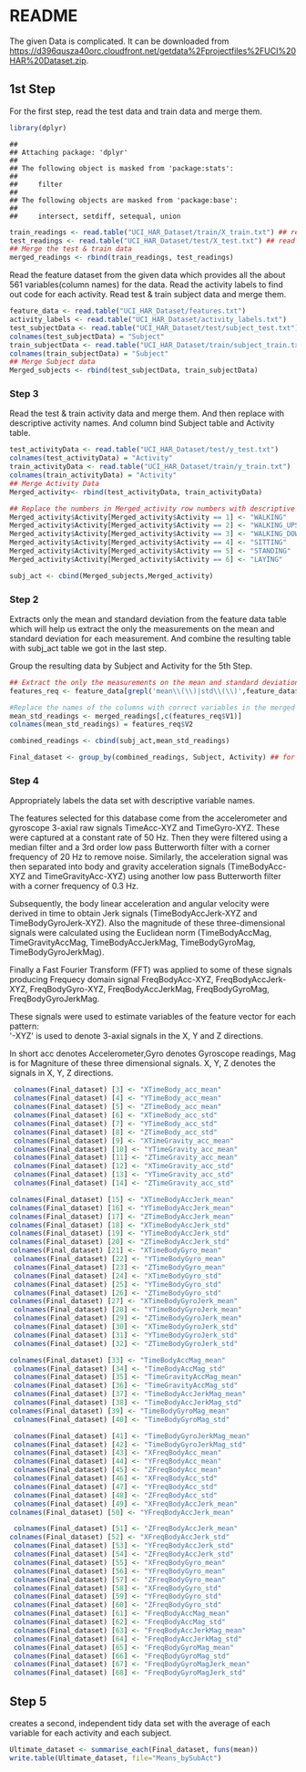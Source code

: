 # README
The given Data is complicated. It can be downloaded from https://d396qusza40orc.cloudfront.net/getdata%2Fprojectfiles%2FUCI%20HAR%20Dataset.zip.

## 1st Step
For the first step, read the test data and train data and merge them.


```r
library(dplyr)
```

```
## 
## Attaching package: 'dplyr'
## 
## The following object is masked from 'package:stats':
## 
##     filter
## 
## The following objects are masked from 'package:base':
## 
##     intersect, setdiff, setequal, union
```

```r
train_readings <- read.table("UCI_HAR_Dataset/train/X_train.txt") ## read train table
test_readings <- read.table("UCI_HAR_Dataset/test/X_test.txt") ## read test table
## Merge the test & train data
merged_readings <- rbind(train_readings, test_readings) 
```

Read the feature dataset from the given data which provides all the about 561 variables(column names) for the data. Read the activity labels to find out code for each activity. Read test & train subject data and merge them.



```r
feature_data <- read.table("UCI_HAR_Dataset/features.txt")
activity_labels <- read.table("UCI_HAR_Dataset/activity_labels.txt")
test_subjectData <- read.table("UCI_HAR_Dataset/test/subject_test.txt")
colnames(test_subjectData) = "Subject"
train_subjectData <- read.table("UCI_HAR_Dataset/train/subject_train.txt")
colnames(train_subjectData) = "Subject"
## Merge Subject data
Merged_subjects <- rbind(test_subjectData, train_subjectData)
```

### Step 3
Read the test & train activity data and merge them. And then replace with descriptive activity names. And column bind Subject table and Activity table.



```r
test_activityData <- read.table("UCI_HAR_Dataset/test/y_test.txt")
colnames(test_activityData) = "Activity"
train_activityData <- read.table("UCI_HAR_Dataset/train/y_train.txt")
colnames(train_activityData) = "Activity"
## Merge Activity Data
Merged_activity<- rbind(test_activityData, train_activityData)

## Replace the numbers in Merged_activity row numbers with descriptive activity labels (Step-3)
Merged_activity$Activity[Merged_activity$Activity == 1] <- "WALKING"
Merged_activity$Activity[Merged_activity$Activity == 2] <- "WALKING_UPSTAIRS"
Merged_activity$Activity[Merged_activity$Activity == 3] <- "WALKING_DOWNSTAIRS"
Merged_activity$Activity[Merged_activity$Activity == 4] <- "SITTING"
Merged_activity$Activity[Merged_activity$Activity == 5] <- "STANDING"
Merged_activity$Activity[Merged_activity$Activity == 6] <- "LAYING"

subj_act <- cbind(Merged_subjects,Merged_activity)
```

### Step 2
Extracts only the mean and standard deviation from the feature data table which will help us extract the only the measurements on the mean and standard deviation for each measurement.
And combine the resulting table with subj_act table we got in the last step.

Group the resulting data by Subject and Activity for the 5th Step.



```r
## Extract the only the measurements on the mean and standard deviation for each measurement
features_req <- feature_data[grepl('mean\\(\\)|std\\(\\)',feature_data$V2),]

#Replace the names of the columns with correct variables in the merged readings.
mean_std_readings <- merged_readings[,c(features_req$V1)]
colnames(mean_std_readings) = features_req$V2

combined_readings <- cbind(subj_act,mean_std_readings)

Final_dataset <- group_by(combined_readings, Subject, Activity) ## for step 5
```

### Step 4 
Appropriately labels the data set with descriptive variable names.

The features selected for this database come from the accelerometer and gyroscope 3-axial raw signals TimeAcc-XYZ and TimeGyro-XYZ. These were captured at a constant rate of 50 Hz. Then they were filtered using a median filter and a 3rd order low pass Butterworth filter with a corner frequency of 20 Hz to remove noise. Similarly, the acceleration signal was then separated into body and gravity acceleration signals (TimeBodyAcc-XYZ and TimeGravityAcc-XYZ) using another low pass Butterworth filter with a corner frequency of 0.3 Hz. 

Subsequently, the body linear acceleration and angular velocity were derived in time to obtain Jerk signals (TimeBodyAccJerk-XYZ and TimeBodyGyroJerk-XYZ). Also the magnitude of these three-dimensional signals were calculated using the Euclidean norm (TimeBodyAccMag, TimeGravityAccMag, TimeBodyAccJerkMag, TimeBodyGyroMag, TimeBodyGyroJerkMag). 

Finally a Fast Fourier Transform (FFT) was applied to some of these signals producing Frequecy domain signal FreqBodyAcc-XYZ, FreqBodyAccJerk-XYZ, FreqBodyGyro-XYZ, FreqBodyAccJerkMag, FreqBodyGyroMag, FreqBodyGyroJerkMag. 

These signals were used to estimate variables of the feature vector for each pattern:  
'-XYZ' is used to denote 3-axial signals in the X, Y and Z directions.

In short acc denotes Accelerometer,Gyro denotes Gyroscope readings, Mag is for Magniture of these three dimensional signals. X, Y, Z denotes the signals in X, Y, Z directions.



```r
 colnames(Final_dataset) [3] <- "XTimeBody_acc_mean"
 colnames(Final_dataset) [4] <- "YTimeBody_acc_mean"
 colnames(Final_dataset) [5] <- "ZTimeBody_acc_mean"
 colnames(Final_dataset) [6] <- "XTimeBody_acc_std"
 colnames(Final_dataset) [7] <- "YTimeBody_acc_std"
 colnames(Final_dataset) [8] <- "ZTimeBody_acc_std"
 colnames(Final_dataset) [9] <- "XTimeGravity_acc_mean"
 colnames(Final_dataset) [10] <- "YTimeGravity_acc_mean"
 colnames(Final_dataset) [11] <- "ZTimeGravity_acc_mean"
 colnames(Final_dataset) [12] <- "XTimeGravity_acc_std"
 colnames(Final_dataset) [13] <- "YTimeGravity_acc_std"
 colnames(Final_dataset) [14] <- "ZTimeGravity_acc_std"

colnames(Final_dataset) [15] <- "XTimeBodyAccJerk_mean"
colnames(Final_dataset) [16] <- "YTimeBodyAccJerk_mean"
colnames(Final_dataset) [17] <- "ZTimeBodyAccJerk_mean"
colnames(Final_dataset) [18] <- "XTimeBodyAccJerk_std"
colnames(Final_dataset) [19] <- "YTimeBodyAccJerk_std"
colnames(Final_dataset) [20] <- "ZTimeBodyAccJerk_std"
colnames(Final_dataset) [21] <- "XTimeBodyGyro_mean"
 colnames(Final_dataset) [22] <- "YTimeBodyGyro_mean"
 colnames(Final_dataset) [23] <- "ZTimeBodyGyro_mean"
 colnames(Final_dataset) [24] <- "XTimeBodyGyro_std"
 colnames(Final_dataset) [25] <- "YTimeBodyGyro_std"
 colnames(Final_dataset) [26] <- "ZTimeBodyGyro_std"
colnames(Final_dataset) [27] <- "XTimeBodyGyroJerk_mean"
 colnames(Final_dataset) [28] <- "YTimeBodyGyroJerk_mean"
 colnames(Final_dataset) [29] <- "ZTimeBodyGyroJerk_mean"
 colnames(Final_dataset) [30] <- "XTimeBodyGyroJerk_std"
 colnames(Final_dataset) [31] <- "YTimeBodyGyroJerk_std"
 colnames(Final_dataset) [32] <- "ZTimeBodyGyroJerk_std"

colnames(Final_dataset) [33] <- "TimeBodyAccMag_mean"
 colnames(Final_dataset) [34] <- "TimeBodyAccMag_std"
 colnames(Final_dataset) [35] <- "TimeGravityAccMag_mean"
 colnames(Final_dataset) [36] <- "TimeGravityAccMag_std"
 colnames(Final_dataset) [37] <- "TimeBodyAccJerkMag_mean"
 colnames(Final_dataset) [38] <- "TimeBodyAccJerkMag_std"
colnames(Final_dataset) [39] <- "TimeBodyGyroMag_mean"
 colnames(Final_dataset) [40] <- "TimeBodyGyroMag_std"

 colnames(Final_dataset) [41] <- "TimeBodyGyroJerkMag_mean"
 colnames(Final_dataset) [42] <- "TimeBodyGyroJerkMag_std"
 colnames(Final_dataset) [43] <- "XFreqBodyAcc_mean"
 colnames(Final_dataset) [44] <- "YFreqBodyAcc_mean"
 colnames(Final_dataset) [45] <- "ZFreqBodyAcc_mean"
 colnames(Final_dataset) [46] <- "XFreqBodyAcc_std"
 colnames(Final_dataset) [47] <- "YFreqBodyAcc_std"
 colnames(Final_dataset) [48] <- "ZFreqBodyAcc_std"
 colnames(Final_dataset) [49] <- "XFreqBodyAccJerk_mean"
colnames(Final_dataset) [50] <- "YFreqBodyAccJerk_mean"

 colnames(Final_dataset) [51] <- "ZFreqBodyAccJerk_mean"
colnames(Final_dataset) [52] <- "XFreqBodyAccJerk_std"
 colnames(Final_dataset) [53] <- "YFreqBodyAccJerk_std"
 colnames(Final_dataset) [54] <- "ZFreqBodyAccJerk_std"
 colnames(Final_dataset) [55] <- "XFreqBodyGyro_mean"
 colnames(Final_dataset) [56] <- "YFreqBodyGyro_mean"
 colnames(Final_dataset) [57] <- "ZFreqBodyGyro_mean"
 colnames(Final_dataset) [58] <- "XFreqBodyGyro_std"
 colnames(Final_dataset) [59] <- "YFreqBodyGyro_std"
 colnames(Final_dataset) [60] <- "ZFreqBodyGyro_std"
 colnames(Final_dataset) [61] <- "FreqBodyAccMag_mean"
 colnames(Final_dataset) [62] <- "FreqBodyAccMag_std"
 colnames(Final_dataset) [63] <- "FreqBodyAccJerkMag_mean"
 colnames(Final_dataset) [64] <- "FreqBodyAccJerkMag_std"
 colnames(Final_dataset) [65] <- "FreqBodyGyroMag_mean"
 colnames(Final_dataset) [66] <- "FreqBodyGyroMag_std"
 colnames(Final_dataset) [67] <- "FreqBodyGyroMagJerk_mean"
 colnames(Final_dataset) [68] <- "FreqBodyGyroMagJerk_std"
```

## Step 5 
creates a second, independent tidy data set with the average of each variable for each activity and each subject.

```r
Ultimate_dataset <- summarise_each(Final_dataset, funs(mean))
write.table(Ultimate_dataset, file="Means_bySubAct")
```
